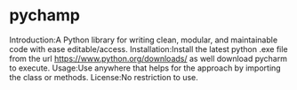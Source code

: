 # pychamp
Introduction:A Python library for writing clean, modular, and maintainable code with ease editable/access.
Installation:Install the latest python .exe file from the url https://www.python.org/downloads/ as well download pycharm to execute.
Usage:Use anywhere that helps for the approach by importing the class or methods.
License:No restriction to use.